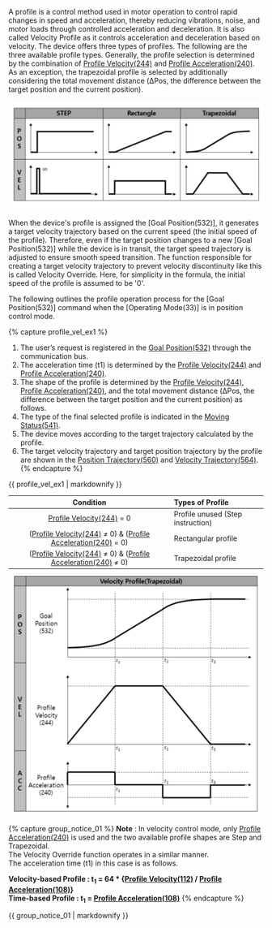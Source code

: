 A profile is a control method used in motor operation to control rapid changes in speed and acceleration, thereby reducing vibrations, noise, and motor loads through controlled acceleration and deceleration. 
It is also called Velocity Profile as it controls acceleration and deceleration based on velocity.
The device offers three types of profiles. The following are the three available profile types. Generally, the profile selection is determined by the combination of [Profile Velocity(244)] and [Profile Acceleration(240)]. As an exception, the trapezoidal profile is selected by additionally considering the total movement distance (ΔPos, the difference between the target position and the current position). 

![](/assets/images/dxl/y//profile_1.PNG)

When the device's profile is assigned the [Goal Position(532)], it generates a target velocity trajectory based on the current speed (the initial speed of the profile). 
Therefore, even if the target position changes to a new [Goal Position(532)] while the device is in transit, the target speed trajectory is adjusted to ensure smooth speed transition. 
The function responsible for creating a target velocity trajectory to prevent velocity discontinuity like this is called Velocity Override. Here, for simplicity in the formula, the initial speed of the profile is assumed to be '0'.

The following outlines the profile operation process for the [Goal Position(532)] command when the [Operating Mode(33)] is in position control mode.

{% capture profile_vel_ex1 %}
1. The user’s request is registered in the [Goal Position(532)](#goal-position532) through the communication bus.
2. The acceleration time (t1) is determined by the [Profile Velocity(244)](#profile-acceleration240-profile-velocity244) and [Profile Acceleration(240)](#profile-acceleration240-profile-velocity244).
3. The shape of the profile is determined by the [Profile Velocity(244)](#profile-acceleration240-profile-velocity244), [Profile Acceleration(240)](#profile-acceleration240-profile-velocity244), and the total movement distance (ΔPos, the difference between the target position and the current position) as follows.
4. The type of the final selected profile is indicated in the [Moving Status(541)](#moving-status541).
5. The device moves according to the target trajectory calculated by the profile.
6. The target velocity trajectory and target position trajectory by the profile are shown in the [Position Trajectory(560)](#position-trajectory560) and [Velocity Trajectory(564)](#velocity-trajectory564).
{% endcapture %}

<div class="notice--success">{{ profile_vel_ex1 | markdownify }}</div>

| Condition                                                          | Types of Profile                  |
|:------------------------------------------------------------------:|:----------------------------------|
| [Profile Velocity(244)] = 0                                        | Profile unused (Step instruction) |
| ([Profile Velocity(244)] ≠ 0) & ([Profile Acceleration(240)] = 0)  | Rectangular profile               |
| ([Profile Velocity(244)] ≠ 0) & ([Profile Acceleration(240)] ≠ 0)  | Trapezoidal profile               |

![](/assets/images/dxl/y//profile_2.PNG)

{% capture group_notice_01 %}
**Note** : In velocity control mode, only [Profile Acceleration(240)] is used and the two available profile shapes are Step and Trapezoidal.  
The Velocity Override function operates in a similar manner.  
The acceleration time (t1) in this case is as follows.  

**Velocity-based Profile : t<sub>1</sub> = 64 * {[Profile Velocity(112)](#profile-velocity112) / [Profile Acceleration(108)](#profile-acceleration108)}**  
**Time-based Profile : t<sub>1</sub> = [Profile Acceleration(108)](#profile-acceleration108)**
{% endcapture %}

<div class="notice">
  {{ group_notice_01 | markdownify }}
</div>

[Profile Acceleration Time(248)]: #profile-acceleration-time248-profile-time252 
[Profile Velocity(244)]: #profile-acceleration240-profile-velocity244
[Profile Acceleration(240)]: #profile-acceleration240-profile-velocity244